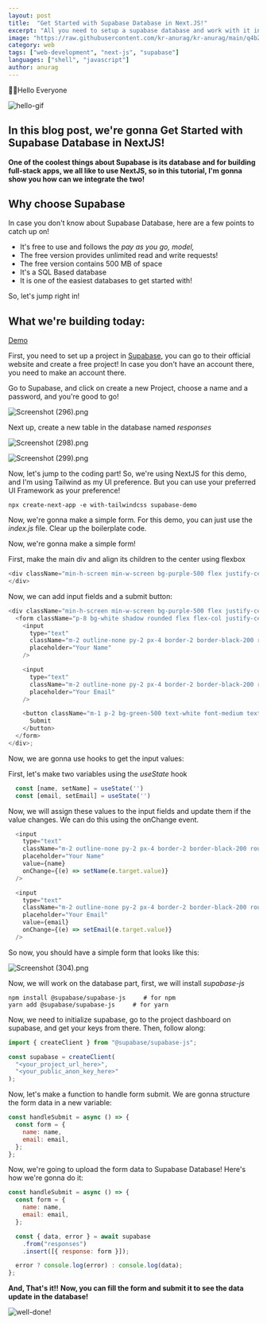 ```yaml
---
layout: post
title:  "Get Started with Supabase Database in Next.JS!"
excerpt: "All you need to setup a supabase database and work with it in Next.JS!"
image: "https://raw.githubusercontent.com/kr-anurag/kr-anurag/main/q4bZT4PyR.jpg"
category: web
tags: ["web-development", "next-js", "supabase"]
languages: ["shell", "javascript"]
author: anurag
---
```



🙋‍♂️Hello Everyone

![hello-gif](https://media.giphy.com/media/Nx0rz3jtxtEre/giphy.gif)

## In this blog post, we're gonna Get Started with Supabase Database in NextJS!
**One of the coolest things about Supabase is its database and for building full-stack apps, we all like to use NextJS, so in this tutorial, I'm gonna show you how can we integrate the two!**

## Why choose Supabase

In case you don't know about Supabase Database, here are a few points to catch up on!

- It's free to use and follows the *pay as you go, model,*
- The free version provides unlimited read and write requests!
- The free version contains 500 MB of space
- It's a SQL Based database
- It is one of the easiest databases to get started with!

So, let's jump right in!

## What we're building today:
[Demo](https://www.loom.com/share/d39e39db3c634b3d8ed2df61b554de69)

First, you need to set up a project in [Supabase](https://supabase.io/), you can go to their official website and create a free project! In case you don't have an account there, you need to make an account there.

Go to Supabase, and click on create a new Project, choose a name and a password, and you're good to go!

![Screenshot (296).png](https://cdn.hashnode.com/res/hashnode/image/upload/v1638968211764/oCcXRuJLU.png)

Next up, create a new table in the database named *responses*

![Screenshot (298).png](https://cdn.hashnode.com/res/hashnode/image/upload/v1638970345348/cit4t6yG2.png)

![Screenshot (299).png](https://cdn.hashnode.com/res/hashnode/image/upload/v1638970419288/_mdgg2ZU6.png)

Now, let's jump to the coding part! 
So, we're using NextJS for this demo, and I'm using Tailwind as my UI preference. But you can use your preferred UI Framework as your preference!

```shell
npx create-next-app -e with-tailwindcss supabase-demo
``` 

Now, we're gonna make a simple form. 
For this demo, you can just use the *index.js* file. Clear up the boilerplate code.

Now, we're gonna make a simple form!

First, make the main div and align its children to the center using flexbox

```javascript
<div className="min-h-screen min-w-screen bg-purple-500 flex justify-center items-center">
</div>
``` 

Now, we can add input fields and a submit button:


```javascript
<div className="min-h-screen min-w-screen bg-purple-500 flex justify-center items-center">
  <form className="p-8 bg-white shadow rounded flex flex-col justify-center items-center">
    <input
      type="text"
      className="m-2 outline-none py-2 px-4 border-2 border-black-200 rounded focus:border-blue-400 text-black-300 text-xl"
      placeholder="Your Name"
    />

    <input
      type="text"
      className="m-2 outline-none py-2 px-4 border-2 border-black-200 rounded focus:border-blue-400 text-black-300 text-xl"
      placeholder="Your Email"
    />

    <button className="m-1 p-2 bg-green-500 text-white font-medium text-xl grid place-items-center rounded">
      Submit
    </button>
  </form>
</div>;
``` 

Now, we are gonna use hooks to get the input values:

First, let's make two variables using the *useState* hook

```javascript
  const [name, setName] = useState('')
  const [email, setEmail] = useState('')
``` 

Now, we will assign these values to the input fields and update them if the value changes. We can do this using the onChange event.

```javascript
  <input
    type="text"
    className="m-2 outline-none py-2 px-4 border-2 border-black-200 rounded focus:border-blue-400 text-black-300 text-xl"
    placeholder="Your Name"
    value={name}
    onChange={(e) => setName(e.target.value)}
  />

  <input
    type="text"
    className="m-2 outline-none py-2 px-4 border-2 border-black-200 rounded focus:border-blue-400 text-black-300 text-xl"
    placeholder="Your Email"
    value={email}
    onChange={(e) => setEmail(e.target.value)}
  />
``` 

So now, you should have a simple form that looks like this:

![Screenshot (304).png](https://cdn.hashnode.com/res/hashnode/image/upload/v1639054552792/fcufKw4gE.png)

Now, we will work on the database part, first, we will install *supabase-js* 


```shell
npm install @supabase/supabase-js     # for npm
yarn add @supabase/supabase-js     # for yarn
``` 

Now, we need to initialize supabase, go to the project dashboard on supabase, and get your keys from there. Then, follow along:

```javascript
import { createClient } from "@supabase/supabase-js";

const supabase = createClient(
  "<your_project_url_here>",
  "<your_public_anon_key_here>"
);

``` 

Now, let's make a function to handle form submit.
We are gonna structure the form data in a new variable:


```javascript
const handleSubmit = async () => {
  const form = {
    name: name,
    email: email,
  };
};

``` 

Now, we're going to upload the form data to Supabase Database!
Here's how we're gonna do it:


```javascript
const handleSubmit = async () => {
  const form = {
    name: name,
    email: email,
  };

  const { data, error } = await supabase
    .from("responses")
    .insert([{ response: form }]);

  error ? console.log(error) : console.log(data);
};

``` 

**And, That's it!!**
**Now, you can fill the form and submit it to see the data update in the database!**

![well-done!](https://media.giphy.com/media/11F0d3IVhQbreE/giphy.gif)
